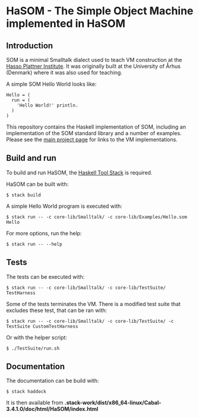 # HaSOM - The Simple Object Machine implemented in HaSOM

## Introduction

SOM is a minimal Smalltalk dialect used to teach VM construction at the [Hasso
Plattner Institute][SOM]. It was originally built at the University of Århus
(Denmark) where it was also used for teaching.

A simple SOM Hello World looks like:

```Smalltalk
Hello = (
  run = (
    'Hello World!' println.
  )
)
```

This repository contains the Haskell implementation of SOM, including an
implementation of the SOM standard library and a number of examples. Please see
the [main project page][SOMst] for links to the VM implementations.

## Build and run

To build and run HaSOM, the [Haskell Tool Stack][Stack] is required. 

HaSOM can be built with:

    $ stack build

A simple Hello World program is executed with:

    $ stack run -- -c core-lib/Smalltalk/ -c core-lib/Examples/Hello.som Hello

For more options, run the help:

    $ stack run -- --help

## Tests

The tests can be executed with:

    $ stack run -- -c core-lib/Smalltalk/ -c core-lib/TestSuite/ TestHarness

Some of the tests terminates the VM. There is a modified test suite that excludes these
test, that can be ran with:

    $ stack run -- -c core-lib/Smalltalk/ -c core-lib/TestSuite/ -c TestSuite CustomTestHarness

Or with the helper script:

    $ ./TestSuite/run.sh


Documentation
------------

The documentation can be build with:
    
    $ stack haddock

It is then available from **.stack-work/dist/x86_64-linux/Cabal-3.4.1.0/doc/html/HaSOM/index.html**

 [SOM]: http://www.hpi.uni-potsdam.de/hirschfeld/projects/som/
 [SOMst]: https://som-st.github.io/
 [Stack]: https://docs.haskellstack.org/en/stable/

